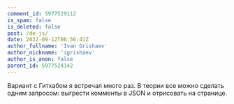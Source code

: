 ```yaml
---
comment_id: 5977529112
is_spam: false
is_deleted: false
post: /de-js/
date: 2022-09-12T06:56:41Z
author_fullname: 'Ivan Grishaev'
author_nickname: 'igrishaev'
author_is_anon: false
parent_id: 5977524142
---
```


<p>Вариант с Гитхабом я встречал много раз. В теории все можно сделать одним запросом: выгрести комменты в JSON и отрисовать на странице.</p>
